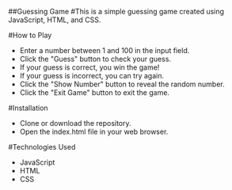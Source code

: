 ##Guessing Game
#This is a simple guessing game created using JavaScript, HTML, and CSS.

#How to Play
- Enter a number between 1 and 100 in the input field.
- Click the "Guess" button to check your guess.
- If your guess is correct, you win the game!
- If your guess is incorrect, you can try again.
- Click the "Show Number" button to reveal the random number.
- Click the "Exit Game" button to exit the game.

#Installation
- Clone or download the repository.
- Open the index.html file in your web browser.

#Technologies Used
- JavaScript
- HTML
- CSS
